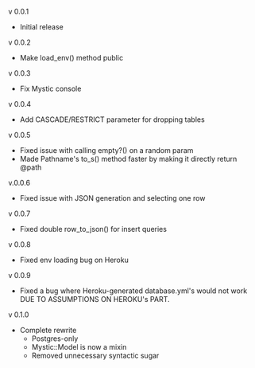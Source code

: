 v 0.0.1
- Initial release

v 0.0.2
- Make load_env() method public

v 0.0.3
- Fix Mystic console

v 0.0.4
- Add CASCADE/RESTRICT parameter for dropping tables

v 0.0.5
- Fixed issue with calling empty?() on a random param
- Made Pathname's to_s() method faster by making it directly return @path

v.0.0.6
- Fixed issue with JSON generation and selecting one row

v 0.0.7
- Fixed double row_to_json() for insert queries

v 0.0.8
- Fixed env loading bug on Heroku

v 0.0.9
- Fixed a bug where Heroku-generated database.yml's would not work DUE TO ASSUMPTIONS ON HEROKU's PART.

v 0.1.0
- Complete rewrite
    * Postgres-only
    * Mystic::Model is now a mixin
    * Removed unnecessary syntactic sugar